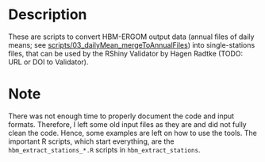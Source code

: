 # Description

These are scripts to convert HBM-ERGOM output data (annual files of daily means; see [scripts/03_dailyMean_mergeToAnnualFiles](https://github.com/neumannd/HBM_tools/tree/master/scripts/03_dailyMean_mergeToAnnualFiles)) into single-stations files, that can be used by the RShiny Validator by Hagen Radtke (TODO: URL or DOI to Validator).

# Note

There was not enough time to properly document the code and input formats. Therefore, I left some old input files as they are and did not fully clean the code. Hence, some examples are left on how to use the tools. The important R scripts, which start everything, are the `hbm_extract_stations_*.R` scripts in `hbm_extract_stations`.
